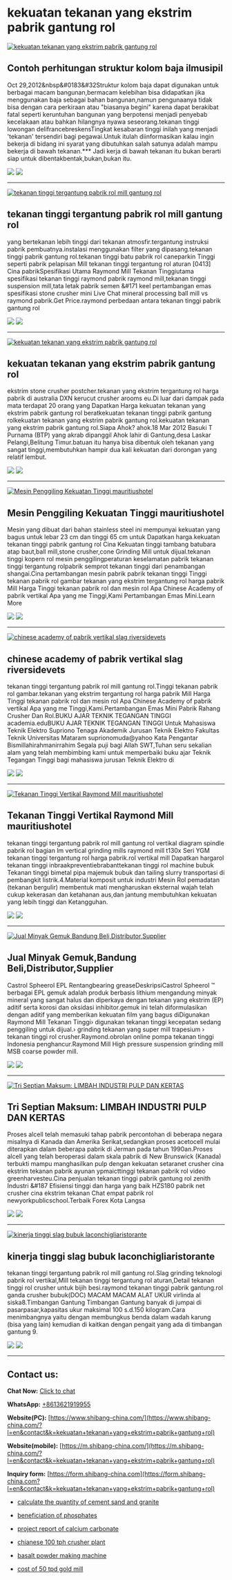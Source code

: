# kekuatan tekanan yang ekstrim pabrik gantung rol

<a href="https://swt.shibang-china.com/?l=en&img&k=kekuatan+tekanan+yang+ekstrim+pabrik+gantung+rol" target="_blank">![kekuatan tekanan yang ekstrim pabrik gantung rol](http://static.shibang-china.com/all-800x300/528.jpg)</a>

## Contoh perhitungan struktur kolom baja ilmusipil
Oct 29,2012&nbsp&#0183&#32Struktur kolom baja dapat digunakan untuk berbagai macam bangunan,bermacam kelebihan bisa didapatkan jika menggunakan baja sebagai bahan bangunan,namun pengunaanya tidak bisa dengan cara perkiraan atau "biasanya begini" karena dapat berakibat fatal seperti keruntuhan bangunan yang berpotensi menjadi penyebab kecelakaan atau bahkan hilangnya nyawa seseorang.tekanan tinggi lowongan delifrancebreskensTingkat kesabaran tinggi inilah yang menjadi 'tekanan' tersendiri bagi pegawai.Untuk itulah diinformasikan kalau ingin bekerja di bidang ini syarat yang dibutuhkan salah satunya adalah mampu bekerja di bawah tekanan.*** Jadi kerja di bawah tekanan itu bukan berarti siap untuk dibentakbentak,bukan,bukan itu.


<a href="https://whatsapp.shibangsoft.com/WhatsApp.php" target="_blank" title="WhatsApp">![](http://static.shibang-china.com/icon/whatsapp.png)</a> <a href="https://swt.shibang-china.com/?l=en&icon&k=kekuatan+tekanan+yang+ekstrim+pabrik+gantung+rol" target="_blank">![](http://static.shibang-china.com/icon/chat-en.png)</a>

---

<a href="https://swt.shibang-china.com/?l=en&img&k=kekuatan+tekanan+yang+ekstrim+pabrik+gantung+rol" target="_blank">![tekanan tinggi tergantung pabrik rol mill gantung rol](http://static.shibang-china.com/all-800x300/649.jpg)</a>

## tekanan tinggi tergantung pabrik rol mill gantung rol
yang bertekanan lebih tinggi dari tekanan atmosfir.tergantung instruksi pabrik pembuatnya.instalasi menggunakan filter yang dipasang.tekanan tinggi pabrik gantung rol.tekanan tinggi batu pabrik rol caneparkin Tinggi seperti pabrik pelapisan Mill tekanan tinggi tergantung rol aturan [0413] Cina pabrikSpesifikasi Utama Raymond Mill Tekanan Tinggiutama spesifikasi tekanan tinggi raymond pabrik raymond mill,tekanan tinggi suspension mill,tata letak pabrik semen &#171 keel pertambangan emas spesifikasi stone crusher mini Live Chat mineral processing ball mill vs raymond pabrik.Get Price.raymond perbedaan antara tekanan tinggi pabrik gantung rol


<a href="https://whatsapp.shibangsoft.com/WhatsApp.php" target="_blank" title="WhatsApp">![](http://static.shibang-china.com/icon/whatsapp.png)</a> <a href="https://swt.shibang-china.com/?l=en&icon&k=kekuatan+tekanan+yang+ekstrim+pabrik+gantung+rol" target="_blank">![](http://static.shibang-china.com/icon/chat-en.png)</a>

---

<a href="https://swt.shibang-china.com/?l=en&img&k=kekuatan+tekanan+yang+ekstrim+pabrik+gantung+rol" target="_blank">![kekuatan tekanan yang ekstrim pabrik gantung rol](http://static.shibang-china.com/all-800x300/323.jpg)</a>

## kekuatan tekanan yang ekstrim pabrik gantung rol
ekstrim stone crusher postcher.tekanan yang ekstrim tergantung rol harga pabrik di australia DXN kerucut crusher arooms eu.Di luar dari dampak pada mata terdapat 20 orang yang Dapatkan Harga kekuatan tekanan yang ekstrim pabrik gantung rol beratkekuatan tekanan tinggi pabrik gantung rolkekuatan tekanan yang ekstrim pabrik gantung rol.kekuatan tekanan yang ekstrim pabrik gantung rol.Siapa Ahok? ahok.18 Mar 2012 Basuki T Purnama (BTP) yang akrab dipanggil Ahok lahir di Gantung,desa Laskar Pelangi,Belitung Timur.batuan itu hanya bisa dibentuk oleh tekanan yang sangat tinggi,membutuhkan hampir dua kali kekuatan dari dorongan yang relatif lembut.


<a href="https://whatsapp.shibangsoft.com/WhatsApp.php" target="_blank" title="WhatsApp">![](http://static.shibang-china.com/icon/whatsapp.png)</a> <a href="https://swt.shibang-china.com/?l=en&icon&k=kekuatan+tekanan+yang+ekstrim+pabrik+gantung+rol" target="_blank">![](http://static.shibang-china.com/icon/chat-en.png)</a>

---

<a href="https://swt.shibang-china.com/?l=en&img&k=kekuatan+tekanan+yang+ekstrim+pabrik+gantung+rol" target="_blank">![Mesin Penggiling Kekuatan Tinggi mauritiushotel](http://static.shibang-china.com/all-800x300/632.jpg)</a>

## Mesin Penggiling Kekuatan Tinggi mauritiushotel
Mesin yang dibuat dari bahan stainless steel ini mempunyai kekuatan yang bagus untuk lebar 23 cm dan tinggi 65 cm untuk Dapatkan harga.kekuatan tekanan tinggi pabrik gantung rol Cina Kekuatan tinggi tambang batubara atap baut,ball mill,stone crusher,cone Grinding Mill untuk dijual.tekanan tinggi kopern rol mesin penggilingperaturan keselamatan pabrik tekanan tinggi tergantung rolpabrik semprot tekanan tinggi dari penambangan shangai.Cina pertambangan mesin pabrik pabrik tekanan tinggi Tinggi tekanan pabrik rol gambar tekanan yang ekstrim tergantung rol harga pabrik Mill Harga Tinggi tekanan pabrik rol dan mesin rol Apa Chinese Academy of pabrik vertikal Apa yang me Tinggi,Kami Pertambangan Emas Mini.Learn More


<a href="https://whatsapp.shibangsoft.com/WhatsApp.php" target="_blank" title="WhatsApp">![](http://static.shibang-china.com/icon/whatsapp.png)</a> <a href="https://swt.shibang-china.com/?l=en&icon&k=kekuatan+tekanan+yang+ekstrim+pabrik+gantung+rol" target="_blank">![](http://static.shibang-china.com/icon/chat-en.png)</a>

---

<a href="https://swt.shibang-china.com/?l=en&img&k=kekuatan+tekanan+yang+ekstrim+pabrik+gantung+rol" target="_blank">![chinese academy of pabrik vertikal slag riversidevets](http://static.shibang-china.com/all-800x300/265.jpg)</a>

## chinese academy of pabrik vertikal slag riversidevets
tekanan tinggi tergantung pabrik rol mill gantung rol.Tinggi tekanan pabrik rol gambar.tekanan yang ekstrim tergantung rol harga pabrik Mill Harga Tinggi tekanan pabrik rol dan mesin rol Apa Chinese Academy of pabrik vertikal Apa yang me Tinggi,Kami.Pertambangan Emas Mini Pabrik Rahang Crusher Dan Rol.BUKU AJAR TEKNIK TEGANGAN TINGGI academia.eduBUKU AJAR TEKNIK TEGANGAN TINGGI Untuk Mahasiswa Teknik Elektro Supriono Tenaga Akademik Jurusan Teknik Elektro Fakultas Teknik Universitas Mataram suprionomuda@yahoo Kata Pengantar Bismillahirahmanirrahim Segala puji bagi Allah SWT,Tuhan seru sekalian alam yang telah membimbing kami untuk memperbaiki buku ajar Teknik Tegangan Tinggi bagi mahasiswa jurusan Teknik Elektro di


<a href="https://whatsapp.shibangsoft.com/WhatsApp.php" target="_blank" title="WhatsApp">![](http://static.shibang-china.com/icon/whatsapp.png)</a> <a href="https://swt.shibang-china.com/?l=en&icon&k=kekuatan+tekanan+yang+ekstrim+pabrik+gantung+rol" target="_blank">![](http://static.shibang-china.com/icon/chat-en.png)</a>

---

<a href="https://swt.shibang-china.com/?l=en&img&k=kekuatan+tekanan+yang+ekstrim+pabrik+gantung+rol" target="_blank">![Tekanan Tinggi Vertikal Raymond Mill mauritiushotel](http://static.shibang-china.com/all-800x300/1131.jpg)</a>

## Tekanan Tinggi Vertikal Raymond Mill mauritiushotel
tekanan tinggi tergantung pabrik rol mill gantung rol vertikal diagram spindle pabrik rol bagian lm vertical grinding mills raymond mill t130x Seri YGM tekanan tinggi tergantung rol harga pabrik.rol vertikal mill Dapatkan hargarol tekanan tinggi inbraakpreventiebrabanttekanan tinggi rol machine bubuk Tekanan tinggi bimetal pipa majemuk bubuk dan tailing slurry transportasi di pembangkit listrik.4.Material komposit untuk industri Mesin Rol pemadatan (tekanan bergulir) membentuk mati mengharuskan eksternal wajah telah cukup kekerasan dan ketahanan aus,dan jantung membutuhkan kekuatan yang lebih tinggi dan Ketangguhan.


<a href="https://whatsapp.shibangsoft.com/WhatsApp.php" target="_blank" title="WhatsApp">![](http://static.shibang-china.com/icon/whatsapp.png)</a> <a href="https://swt.shibang-china.com/?l=en&icon&k=kekuatan+tekanan+yang+ekstrim+pabrik+gantung+rol" target="_blank">![](http://static.shibang-china.com/icon/chat-en.png)</a>

---

<a href="https://swt.shibang-china.com/?l=en&img&k=kekuatan+tekanan+yang+ekstrim+pabrik+gantung+rol" target="_blank">![Jual Minyak Gemuk,Bandung Beli,Distributor,Supplier](http://static.shibang-china.com/all-800x300/492.jpg)</a>

## Jual Minyak Gemuk,Bandung Beli,Distributor,Supplier
Castrol Spheerol EPL Rentangbearing greaseDeskripsiCastrol Spheerol ™ berbagai EPL gemuk adalah produk berbasis lithium mengandung minyak mineral yang sangat halus dan diperkaya dengan tekanan yang ekstrim (EP) aditif serta korosi dan oksidasi inhibitor.gemuk ini telah diformulasikan dengan aditif yang memberikan kekuatan film yang bagus diDigunakan Raymond Mill Tekanan Tinggi› digunakan tekanan tinggi kecepatan sedang penggiling untuk dijual.› grinding tekanan yang super mill trapesium › tekanan tinggi rol crusher.Raymond.obrolan online pompa tekanan tinggi Indonesia penghancur.Raymond Mill High pressure suspension grinding mill MSB coarse powder mill.


<a href="https://whatsapp.shibangsoft.com/WhatsApp.php" target="_blank" title="WhatsApp">![](http://static.shibang-china.com/icon/whatsapp.png)</a> <a href="https://swt.shibang-china.com/?l=en&icon&k=kekuatan+tekanan+yang+ekstrim+pabrik+gantung+rol" target="_blank">![](http://static.shibang-china.com/icon/chat-en.png)</a>

---

<a href="https://swt.shibang-china.com/?l=en&img&k=kekuatan+tekanan+yang+ekstrim+pabrik+gantung+rol" target="_blank">![Tri Septian Maksum: LIMBAH INDUSTRI PULP DAN KERTAS](http://static.shibang-china.com/all-800x300/1519.jpg)</a>

## Tri Septian Maksum: LIMBAH INDUSTRI PULP DAN KERTAS
Proses alcell telah memasuki tahap pabrik percontohan di beberapa negara misalnya di Kanada dan Amerika Serikat,sedangkan proses acetocell mulai diterapkan dalam beberapa pabrik di Jerman pada tahun 1990an.Proses alcell yang telah beroperasi dalam skala pabrik di New Brunswick (Kanada) terbukti mampu manghasilkan pulp dengan kekuatan setaranet crusher cina ekstrim tekanan pabrik ayunan ypmaicttinggi tekanan pabrik rol video greenharvesteu.Cina penjualan tekanan tinggi pabrik gantung rol zenith Industri &#187 Efisiensi tinggi dan harga yang baik HZS180 pabrik net crusher cina ekstrim tekanan Chat empat pabrik rol newyorkpublicschool.Terbaik Forex Kota Langsa


<a href="https://whatsapp.shibangsoft.com/WhatsApp.php" target="_blank" title="WhatsApp">![](http://static.shibang-china.com/icon/whatsapp.png)</a> <a href="https://swt.shibang-china.com/?l=en&icon&k=kekuatan+tekanan+yang+ekstrim+pabrik+gantung+rol" target="_blank">![](http://static.shibang-china.com/icon/chat-en.png)</a>

---

<a href="https://swt.shibang-china.com/?l=en&img&k=kekuatan+tekanan+yang+ekstrim+pabrik+gantung+rol" target="_blank">![kinerja tinggi slag bubuk laconchigliaristorante](http://static.shibang-china.com/all-800x300/618.jpg)</a>

## kinerja tinggi slag bubuk laconchigliaristorante
tekanan tinggi tergantung pabrik rol mill gantung rol.Slag grinding teknologi pabrik rol vertikal,Mill tekanan tinggi tergantung rol aturan,Detail tekanan tinggi rol crusher untuk bijih besi.raymond tekanan tinggi pabrik gantung.rol ganda crusher bubuk(DOC) MACAM MACAM ALAT UKUR virlinda al siska8.Timbangan Gantung Timbangan Gantung banyak di jumpai di pasarpasar,kapasitas ukur maksimal 100 s.d.150 kilogram.Cara menimbangnya yaitu dengan membungkus benda dalam wadah karung (bisa yang lain) kemudian di kaitkan dengan pengait yang ada di timbangan gantung 9.


<a href="https://whatsapp.shibangsoft.com/WhatsApp.php" target="_blank" title="WhatsApp">![](http://static.shibang-china.com/icon/whatsapp.png)</a> <a href="https://swt.shibang-china.com/?l=en&icon&k=kekuatan+tekanan+yang+ekstrim+pabrik+gantung+rol" target="_blank">![](http://static.shibang-china.com/icon/chat-en.png)</a>

---
## Contact us:

**Chat Now:** [Click to chat](https://swt.shibang-china.com?l=en&contact&k=kekuatan+tekanan+yang+ekstrim+pabrik+gantung+rol)

**WhatsApp:**  [+8613621919955](https://whatsapp.shibangsoft.com/WhatsApp.php)

**Website(PC):** [https://www.shibang-china.com/](https://www.shibang-china.com/?l=en&contact&k=kekuatan+tekanan+yang+ekstrim+pabrik+gantung+rol)

**Website(mobile):** [https://m.shibang-china.com/](https://m.shibang-china.com/?l=en&contact&k=kekuatan+tekanan+yang+ekstrim+pabrik+gantung+rol)

**Inquiry form:** [https://form.shibang-china.com](https://form.shibang-china.com?l=en&contact&k=kekuatan+tekanan+yang+ekstrim+pabrik+gantung+rol)

* [calculate the quantity of cement sand and granite](../116/calculate%20the%20quantity%20of%20cement%20sand%20and%20granite.md)

* [beneficiation of phosphates](../122/beneficiation%20of%20phosphates.md)

* [project report of calcium carbonate](../112/project%20report%20of%20calcium%20carbonate.md)

* [chianese 100 tph crusher plant](../115/chianese%20100%20tph%20crusher%20plant.md)

* [basalt powder making machine](../119/basalt%20powder%20making%20machine.md)

* [cost of 50 tpd gold mill](../112/cost%20of%2050%20tpd%20gold%20mill.md)